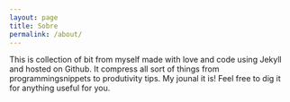 ```yaml
---
layout: page
title: Sobre
permalink: /about/
---
```


This is collection of bit from myself made with love and code using Jekyll and hosted on Github. It compress all sort of things from programmingsnippets to produtivity tips. My jounal it is! Feel free to dig it for anything useful for you.
